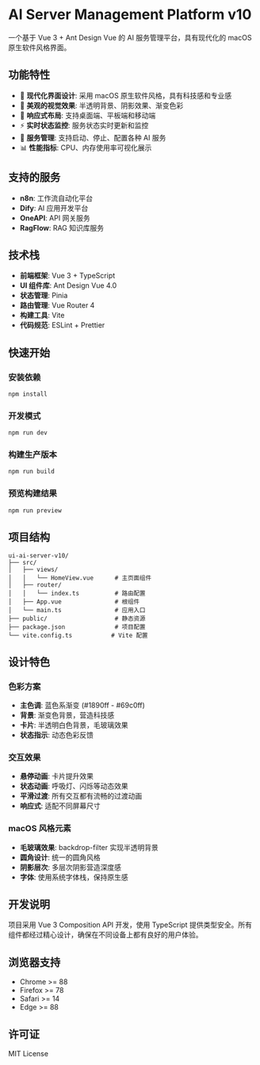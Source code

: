 # AI Server Management Platform v10

一个基于 Vue 3 + Ant Design Vue 的 AI 服务管理平台，具有现代化的 macOS 原生软件风格界面。

## 功能特性

- 🚀 **现代化界面设计**: 采用 macOS 原生软件风格，具有科技感和专业感
- 🎨 **美观的视觉效果**: 半透明背景、阴影效果、渐变色彩
- 📱 **响应式布局**: 支持桌面端、平板端和移动端
- ⚡ **实时状态监控**: 服务状态实时更新和监控
- 🔧 **服务管理**: 支持启动、停止、配置各种 AI 服务
- 📊 **性能指标**: CPU、内存使用率可视化展示

## 支持的服务

- **n8n**: 工作流自动化平台
- **Dify**: AI 应用开发平台  
- **OneAPI**: API 网关服务
- **RagFlow**: RAG 知识库服务

## 技术栈

- **前端框架**: Vue 3 + TypeScript
- **UI 组件库**: Ant Design Vue 4.0
- **状态管理**: Pinia
- **路由管理**: Vue Router 4
- **构建工具**: Vite
- **代码规范**: ESLint + Prettier

## 快速开始

### 安装依赖

```bash
npm install
```

### 开发模式

```bash
npm run dev
```

### 构建生产版本

```bash
npm run build
```

### 预览构建结果

```bash
npm run preview
```

## 项目结构

```
ui-ai-server-v10/
├── src/
│   ├── views/
│   │   └── HomeView.vue      # 主页面组件
│   ├── router/
│   │   └── index.ts          # 路由配置
│   ├── App.vue               # 根组件
│   └── main.ts               # 应用入口
├── public/                   # 静态资源
├── package.json              # 项目配置
└── vite.config.ts           # Vite 配置
```

## 设计特色

### 色彩方案
- **主色调**: 蓝色系渐变 (#1890ff - #69c0ff)
- **背景**: 渐变色背景，营造科技感
- **卡片**: 半透明白色背景，毛玻璃效果
- **状态指示**: 动态色彩反馈

### 交互效果
- **悬停动画**: 卡片提升效果
- **状态动画**: 呼吸灯、闪烁等动态效果
- **平滑过渡**: 所有交互都有流畅的过渡动画
- **响应式**: 适配不同屏幕尺寸

### macOS 风格元素
- **毛玻璃效果**: backdrop-filter 实现半透明背景
- **圆角设计**: 统一的圆角风格
- **阴影层次**: 多层次阴影营造深度感
- **字体**: 使用系统字体栈，保持原生感

## 开发说明

项目采用 Vue 3 Composition API 开发，使用 TypeScript 提供类型安全。所有组件都经过精心设计，确保在不同设备上都有良好的用户体验。

## 浏览器支持

- Chrome >= 88
- Firefox >= 78
- Safari >= 14
- Edge >= 88

## 许可证

MIT License